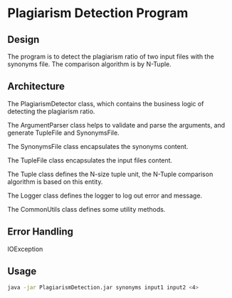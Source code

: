 # Plagiarism Detection Program

## Design

The program is to detect the plagiarism ratio of two input files with the synonyms file. The comparison algorithm
is by N-Tuple.

## Architecture

The PlagiarismDetector class, which contains the business logic of detecting the plagiarism ratio.

The ArgumentParser class helps to validate and parse the arguments, and generate TupleFile and SynonymsFile.

The SynonymsFile class encapsulates the synonyms content.

The TupleFile class encapsulates the input files content.

The Tuple class defines the N-size tuple unit, the N-Tuple comparison algorithm is based on this entity.

The Logger class defines the logger to log out error and message.

The CommonUtils class defines some utility methods.

## Error Handling

IOException

## Usage

```sh
java -jar PlagiarismDetection.jar synonyms input1 input2 <4>
```